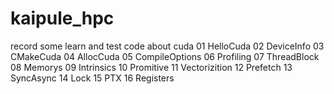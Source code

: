 # kaipule_hpc
record some learn and  test code about cuda
01 HelloCuda
02 DeviceInfo
03 CMakeCuda
04 AllocCuda
05 CompileOptions
06 Profiling
07 ThreadBlock
08 Memorys
09 Intrinsics
10 Promitive
11 Vectorizition
12 Prefetch
13 SyncAsync
14 Lock
15 PTX
16 Registers
